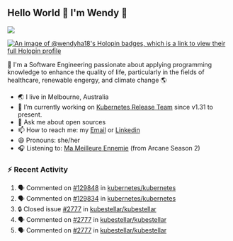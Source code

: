 ## Hello World 👋 I'm Wendy 🧃 
![](https://komarev.com/ghpvc/?username=wendy-ha18)

[![An image of @wendyha18's Holopin badges, which is a link to view their full Holopin profile](https://holopin.me/wendyha18)](https://holopin.io/@wendyha18)

🌱 I'm a Software Engineering passionate about applying programming knowledge to enhance the quality of life, particularly in the fields of healthcare, renewable engergy, and climate change 🌎

- 🌏 I live in Melbourne, Australia
- 🔭 I’m currently working on [Kubernetes Release Team](https://github.com/kubernetes/sig-release/tree/master) since v1.31 to present.
- 💬 Ask me about open sources
- 📫 How to reach me: my [Email](mailto:wendyha.sut@gmail.com) or [Linkedin](https://www.linkedin.com/in/wendyha-sut/)
- 😄 Pronouns: she/her
- 🎧 Listening to: [Ma Meilleure Ennemie](https://www.youtube.com/watch?v=1F3OGIFnW1k) (from Arcane Season 2)

### :zap: Recent Activity

<!--START_SECTION:activity-->
1. 🗣 Commented on [#129848](https://github.com/kubernetes/kubernetes/issues/129848#issuecomment-2631404304) in [kubernetes/kubernetes](https://github.com/kubernetes/kubernetes)
2. 🗣 Commented on [#129834](https://github.com/kubernetes/kubernetes/issues/129834#issuecomment-2630930985) in [kubernetes/kubernetes](https://github.com/kubernetes/kubernetes)
3. 🔒 Closed issue [#2777](https://github.com/kubestellar/kubestellar/issues/2777) in [kubestellar/kubestellar](https://github.com/kubestellar/kubestellar)
4. 🗣 Commented on [#2777](https://github.com/kubestellar/kubestellar/issues/2777#issuecomment-2629413100) in [kubestellar/kubestellar](https://github.com/kubestellar/kubestellar)
5. 🗣 Commented on [#2777](https://github.com/kubestellar/kubestellar/issues/2777#issuecomment-2629412887) in [kubestellar/kubestellar](https://github.com/kubestellar/kubestellar)
<!--END_SECTION:activity-->
